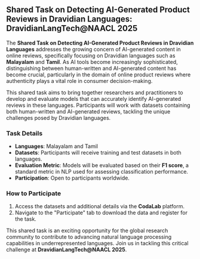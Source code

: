 ## Shared Task on Detecting AI-Generated Product Reviews in Dravidian Languages: DravidianLangTech@NAACL 2025

The **Shared Task on Detecting AI-Generated Product Reviews in Dravidian Languages** addresses the growing concern of AI-generated content in online reviews, specifically focusing on Dravidian languages such as **Malayalam** and **Tamil**. As AI tools become increasingly sophisticated, distinguishing between human-written and AI-generated content has become crucial, particularly in the domain of online product reviews where authenticity plays a vital role in consumer decision-making.

This shared task aims to bring together researchers and practitioners to develop and evaluate models that can accurately identify AI-generated reviews in these languages. Participants will work with datasets containing both human-written and AI-generated reviews, tackling the unique challenges posed by Dravidian languages.

### Task Details

- **Languages**: Malayalam and Tamil
- **Datasets**: Participants will receive training and test datasets in both languages.
- **Evaluation Metric**: Models will be evaluated based on their **F1 score**, a standard metric in NLP used for assessing classification performance.
- **Participation**: Open to participants worldwide.

### How to Participate

1. Access the datasets and additional details via the **CodaLab** platform.
2. Navigate to the "Participate" tab to download the data and register for the task.

This shared task is an exciting opportunity for the global research community to contribute to advancing natural language processing capabilities in underrepresented languages. Join us in tackling this critical challenge at **DravidianLangTech@NAACL 2025**.
